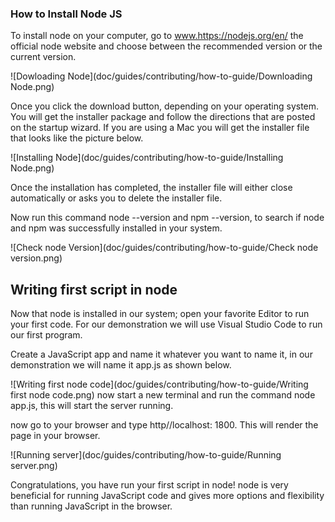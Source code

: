 ### How to Install Node JS

To install node on your computer, go to www.https://nodejs.org/en/ the official node website and choose between the recommended version or the current version.

![Dowloading Node](doc/guides/contributing/how-to-guide/Downloading Node.png)

Once you click the download button, depending on your operating system. You will get the installer package and follow the directions that are posted on the startup wizard. If you are using a Mac you will get the installer file that looks like the picture below.

![Installing Node](doc/guides/contributing/how-to-guide/Installing Node.png)

Once the installation has completed, the installer file will either close automatically or asks you to delete the installer file.

Now run this command node --version and npm --version, to search if node and npm was successfully installed in your system.

![Check node Version](doc/guides/contributing/how-to-guide/Check node version.png)

## Writing first script in node

Now that node is installed in our system; open your favorite Editor to run your first code. For our demonstration we will use Visual Studio Code to run our first program.

Create a JavaScript app and name it whatever you want to name it, in our demonstration we will name it app.js as shown below.

![Writing first node code](doc/guides/contributing/how-to-guide/Writing first node code.png)
now start a new terminal and run the command node app.js, this will start the server running.

now go to your browser and type http//localhost: 1800. This will render the page in your browser.

![Running server](doc/guides/contributing/how-to-guide/Running server.png)

Congratulations, you have run your first script in node! node is very beneficial for running JavaScript code and gives more options and flexibility than running JavaScript in the browser.
